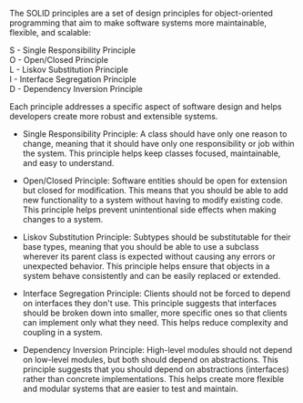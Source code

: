 The SOLID principles are a set of design principles for object-oriented programming that aim to make software systems more maintainable, flexible, and scalable:

S - Single Responsibility Principle  
O - Open/Closed Principle  
L - Liskov Substitution Principle    
I - Interface Segregation Principle  
D - Dependency Inversion Principle  

Each principle addresses a specific aspect of software design and helps developers create more robust and extensible systems.

* Single Responsibility Principle: A class should have only one reason to change, meaning that it should have only one responsibility or job within the system. This principle helps keep classes focused, maintainable, and easy to understand.

* Open/Closed Principle: Software entities should be open for extension but closed for modification. This means that you should be able to add new functionality to a system without having to modify existing code. This principle helps prevent unintentional side effects when making changes to a system.

* Liskov Substitution Principle: Subtypes should be substitutable for their base types, meaning that you should be able to use a subclass wherever its parent class is expected without causing any errors or unexpected behavior. This principle helps ensure that objects in a system behave consistently and can be easily replaced or extended.

* Interface Segregation Principle: Clients should not be forced to depend on interfaces they don't use. This principle suggests that interfaces should be broken down into smaller, more specific ones so that clients can implement only what they need. This helps reduce complexity and coupling in a system.

* Dependency Inversion Principle: High-level modules should not depend on low-level modules, but both should depend on abstractions. This principle suggests that you should depend on abstractions (interfaces) rather than concrete implementations. This helps create more flexible and modular systems that are easier to test and maintain.



